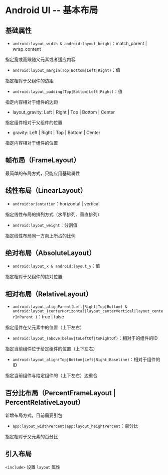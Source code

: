 # Android UI -- 基本布局

## 基础属性

* `android:layout_width & android:layout_height`：match_parent | wrap_content

指定宽或高跟随父元素或者适应内容

* `android:layout_margin(Top|Bottom|Left|Right)`：值

指定相对于父组件的边距

* `android:layout_padding(Top|Bottom|Left|Right)`：值

指定内容相对于组件的边距

* layout_gravity: Left | Right | Top | Bottom | Center

指定组件相对于父组件的位置

* gravity: Left | Right | Top | Bottom | Center

指定内容相对于组件的位置

## 帧布局（FrameLayout）

最简单的布局方式，只能应用基础属性

## 线性布局（LinearLayout）

* `android:orientation`：horizontal | vertical

指定线性布局的排列方式（水平排列、垂直排列）

* `android:layout_weight`：分割值

指定线性布局同一方向上所占的比例

## 绝对布局（AbsoluteLayout）

* `android:layout_x & android:layout_y`：值

指定相对于父组件的绝对位置

## 相对布局（RelativeLayout）

* `android:layout_alignParent(Left|Right|Top|Bottom) & android:layout_(centerHorizontal|layout_centerVertical|layout_centerInParent )`：true | false

指定组件在父元素中的位置（上下左右）

* `android:layout_(above|below|toLeftOf|toRightOf)`：相对于的组件的ID

指定当前组件位于给定组件的位置（上下左右）

* `android:layout_align(Top|Bottom|Left|Right|Baseline)`：相对于组件的ID

指定当前组件与给定组件的（上下左右）边重合

## 百分比布局（PercentFrameLayout | PercentRelativeLayout）

新增布局方式，目前需要引包

* `app:layout_widthPercent|app:layout_heightPercent`：百分比

指定相对于父元素的百分比

## 引入布局

`<include>` 设置 `layout` 属性



